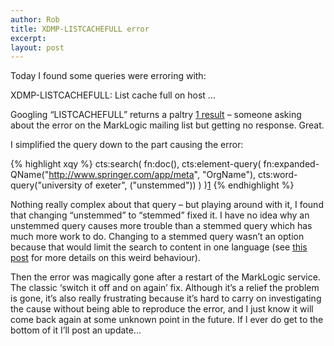 ```yaml
---
author: Rob
title: XDMP-LISTCACHEFULL error
excerpt:
layout: post
---
```


Today I found some queries were erroring with:

XDMP-LISTCACHEFULL: List cache full on host …

Googling “LISTCACHEFULL” returns a paltry [1 result][1] – someone asking about the error on the MarkLogic mailing list but getting no response. Great.

I simplified the query down to the part causing the error:

{% highlight xqy %}
cts:search(
  fn:doc(),
  cts:element-query(
    fn:expanded-QName("http://www.springer.com/app/meta", "OrgName"),
    cts:word-query("university of exeter", ("unstemmed"))
  )
)[1]
{% endhighlight %}

Nothing really complex about that query – but playing around with it, I found that changing “unstemmed” to “stemmed” fixed it. I have no idea why an unstemmed query causes more trouble than a stemmed query which has much more work to do. Changing to a stemmed query wasn’t an option because that would limit the search to content in one language (see [this post][2] for more details on this weird behaviour).

Then the error was magically gone after a restart of the MarkLogic service. The classic ‘switch it off and on again’ fix. Although it’s a relief the problem is gone, it’s also really frustrating because it’s hard to carry on investigating the cause without being able to reproduce the error, and I just know it will come back again at some unknown point in the future. If I ever do get to the bottom of it I’ll post an update…

 [1]: http://www.google.co.uk/search?q=LISTCACHEFULL
 [2]: /2009/04/02/marklogic-searches-stemmed-vs-unstemmed.html